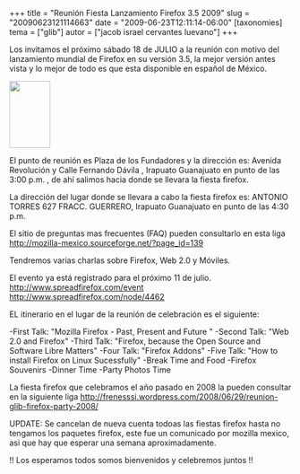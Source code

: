 +++
title = "Reunión Fiesta Lanzamiento Firefox 3.5 2009"
slug = "20090623121114663"
date = "2009-06-23T12:11:14-06:00"
[taxonomies]
tema = ["glib"]
autor = ["jacob israel cervantes luevano"]
+++

Los invitamos el próximo sábado 18 de JULIO a la reunión con motivo del
lanzamiento mundial de Firefox en su versión 3.5, la mejor versión antes
vista y lo mejor de todo es que esta disponible en español de México.

<a href="http://www.glib.org.mx/images/articles/20090623121114663_1_original.png" title="Ver imagen sin proporción"><img width="73" height="119" src="http://www.glib.org.mx/images/articles/20090623121114663_1.png" alt=""></a>

El punto de reunión es Plaza de los Fundadores y la dirección es:
Avenida Revolución y Calle Fernando Dávila , Irapuato Guanajuato en
punto de las 3:00 p.m. , de ahí salimos hacia donde se llevara la fiesta
firefox.

La dirección del lugar donde se llevara a cabo la fiesta firefox es:
ANTONIO TORRES 627 FRACC. GUERRERO, Irapuato Guanajuato en punto de las
4:30 p.m.

El sitio de preguntas mas frecuentes (FAQ) pueden consultarlo en esta
liga
<a href="http://mozilla-mexico.sourceforge.net/?page_id=139">http://mozilla-mexico.sourceforge.net/?page_id=139</a>

Tendremos varias charlas sobre Firefox, Web 2.0 y Móviles.

El evento ya está registrado para el próximo 11 de julio.
<a href="http://www.spreadfirefox.com/event">http://www.spreadfirefox.com/event</a>
<a href="http://www.spreadfirefox.com/node/4462">http://www.spreadfirefox.com/node/4462</a>

EL itinerario en el lugar de la reunión de celebración es el siguiente:

-First Talk: "Mozilla Firefox - Past, Present and Future " -Second Talk:
"Web 2.0 and Firefox" -Third Talk: "Firefox, because the Open Source and
Software Libre Matters" -Four Talk: "Firefox Addons" -Five Talk: "How to
install Firefox on Linux Sucessfully" -Break Time and Food -Firefox
Souvenirs -Dinner Time -Party Photos Time

La fiesta firefox que celebramos el año pasado en 2008 la pueden
consultar en la siguiente liga
<a href="http://frenesssi.wordpress.com/2008/06/29/reunion-glib-firefox-party-2008/">http://frenesssi.wordpress.com/2008/06/29/reunion-glib-firefox-party-2008/</a>

UPDATE: Se cancelan de nueva cuenta todoas las fiestas firefox hasta no
tengamos los paquetes firefox, este fue un comunicado por mozilla
mexico, asi que hay que esperar una semana aproximadamente.

!! Los esperamos todos somos bienvenidos y celebremos juntos !!

